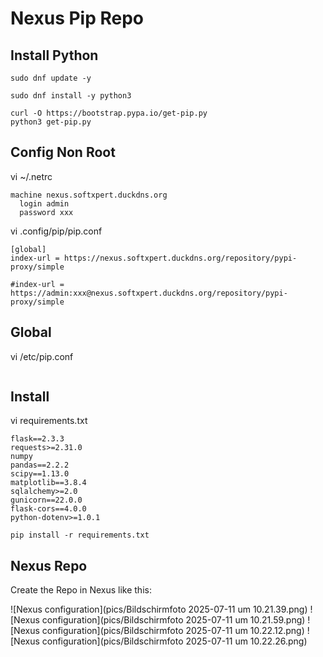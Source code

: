# Nexus Pip Repo


## Install Python

```
sudo dnf update -y

sudo dnf install -y python3

curl -O https://bootstrap.pypa.io/get-pip.py
python3 get-pip.py

```



## Config Non Root

vi ~/.netrc
```
machine nexus.softxpert.duckdns.org
  login admin
  password xxx
```

vi .config/pip/pip.conf
```
[global]
index-url = https://nexus.softxpert.duckdns.org/repository/pypi-proxy/simple

#index-url = https://admin:xxx@nexus.softxpert.duckdns.org/repository/pypi-proxy/simple
```



## Global

vi /etc/pip.conf
```

```



## Install

vi requirements.txt
```
flask==2.3.3
requests>=2.31.0
numpy
pandas==2.2.2
scipy==1.13.0
matplotlib==3.8.4
sqlalchemy>=2.0
gunicorn==22.0.0
flask-cors==4.0.0
python-dotenv>=1.0.1
```

```
pip install -r requirements.txt
```



## Nexus Repo

Create the Repo in Nexus like this:

![Nexus configuration](pics/Bildschirmfoto 2025-07-11 um 10.21.39.png)
![Nexus configuration](pics/Bildschirmfoto 2025-07-11 um 10.21.59.png)
![Nexus configuration](pics/Bildschirmfoto 2025-07-11 um 10.22.12.png)
![Nexus configuration](pics/Bildschirmfoto 2025-07-11 um 10.22.26.png)





